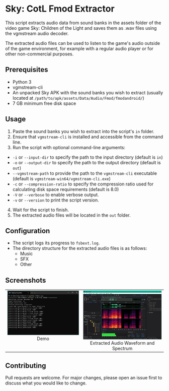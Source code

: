# Sky: CotL Fmod Extractor

This script extracts audio data from sound banks in the assets folder of the video game Sky: Children of the Light and 
saves them as .wav files using the vgmstream audio decoder.

The extracted audio files can be used to listen to the game's audio outside of the game environment, 
for example with a regular audio player or for other non-commercial purposes.

## Prerequisites
- Python 3
- vgmstream-cli
- An unpacked Sky APK with the sound banks you wish to extract (usually located at `/path/to/apk/assets/Data/Audio/Fmod/fmodandroid/`)
- 7 GB minimum free disk space

## Usage
1. Paste the sound banks you wish to extract into the script's `in` folder. 
2. Ensure that `vgmstream-cli` is installed and accessible from the command line.
3. Run the script with optional command-line arguments:

  - `-i` or `--input-dir` to specify the path to the input directory (default is `in`)
  - `-o` or `--output-dir` to specify the path to the output directory (default is `out`)
  - `--vgmstream-path` to provide the path to the `vgmstream-cli` executable (default is `vgmstream-win64/vgmstream-cli.exe`)
  - `-c` or `--compression-ratio` to specify the compression ratio used for calculating disk space requirements (default is 8.0)
  - `-V` or `--verbose` to enable verbose output.
  - `-v` or `--version` to print the script version.

4. Wait for the script to finish.
5. The extracted audio files will be located in the `out` folder.

## Configuration
- The script logs its progress to `fsbext.log`.
- The directory structure for the extracted audio files is as follows:
  - Music
  - SFX
  - Other

## Screenshots

<table>
  <tr>
    <td valign="top" style="text-align: center;">
      <img src="assets/screenshots/scr-cap-terminal.png" alt="Demo" /><br />
      Demo
    </td>
    <td valign="top" style="text-align: center;">
      <img src="assets/screenshots/scr-cap-audio-wave-spectrum.png" alt="Extracted Audio Waveform and Spectrum" /><br />
      Extracted Audio Waveform and Spectrum
  </td>
  </tr>
</table>

## Contributing
Pull requests are welcome. For major changes, please open an issue first to discuss what you would like to change.